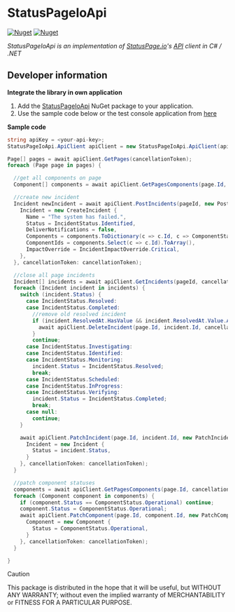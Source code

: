 # StatusPageIoApi

[![Nuget](https://img.shields.io/nuget/v/SergiyE.StatusPageIoApi?style=for-the-badge)](https://www.nuget.org/packages/SergiyE.StatusPageIoApi/)
[![Nuget](https://img.shields.io/nuget/dt/SergiyE.StatusPageIoApi?label=nuget-downloads&style=for-the-badge)](https://www.nuget.org/packages/SergiyE.StatusPageIoApi/)

*StatusPageIoApi is an implementation of [StatusPage.io](https://statuspage.io)'s [API](https://developer.statuspage.io) client in C# / .NET*

## Developer information
**Integrate the library in own application**
1. Add the [StatusPageIoApi](https://www.nuget.org/packages/SergiyE.StatusPageIoApi/) NuGet package to your application.
2. Use the sample code below or the test console application from [here](https://github.com/SergiyE/StatusPageIoApi/tree/master/LibTest)


**Sample code**
```c#
string apiKey = <your-api-key>;
StatusPageIoApi.ApiClient apiClient = new StatusPageIoApi.ApiClient(apiKey);

Page[] pages = await apiClient.GetPages(cancellationToken);
foreach (Page page in pages) {

  //get all components on page
  Component[] components = await apiClient.GetPagesComponents(page.Id, cancellationToken: cancellationToken);

  //create new incident
  Incident newIncident = await apiClient.PostIncidents(pageId, new PostIncident { 
    Incident = new CreateIncident {
      Name = "The system has failed.",
      Status = IncidentStatus.Identified,
      DeliverNotifications = false,
      Components = components.ToDictionary(c => c.Id, c => ComponentStatus.UnderMaintenance),
      ComponentIds = components.Select(c => c.Id).ToArray(),
      ImpactOverride = IncidentImpactOverride.Critical,
    },
  }, cancellationToken: cancellationToken);

  //close all page incidents
  Incident[] incidents = await apiClient.GetIncidents(pageId, cancellationToken: cancellationToken);
  foreach (Incident incident in incidents) {
    switch (incident.Status) {
      case IncidentStatus.Resolved:
      case IncidentStatus.Completed:
        //remove old resolved incident
        if (incident.ResolvedAt.HasValue && incident.ResolvedAt.Value.AddHours(1) < DateTime.UtcNow) {
          await apiClient.DeleteIncident(page.Id, incident.Id, cancellationToken);
        }
        continue;
      case IncidentStatus.Investigating:
      case IncidentStatus.Identified:
      case IncidentStatus.Monitoring:
        incident.Status = IncidentStatus.Resolved;
        break;
      case IncidentStatus.Scheduled:
      case IncidentStatus.InProgress:
      case IncidentStatus.Verifying:
        incident.Status = IncidentStatus.Completed;
        break;
      case null:
        continue;
    }

    await apiClient.PatchIncident(page.Id, incident.Id, new PatchIncident {
      Incident = new Incident {
        Status = incident.Status,
      }
    }, cancellationToken: cancellationToken);
  }

  //patch component statuses
  components = await apiClient.GetPagesComponents(page.Id, cancellationToken: cancellationToken);
  foreach (Component component in components) {
    if (component.Status == ComponentStatus.Operational) continue;
    component.Status = ComponentStatus.Operational;
    await apiClient.PatchComponent(page.Id, component.Id, new PatchComponent {
      Component = new Component {
        Status = ComponentStatus.Operational,
      }
    }, cancellationToken: cancellationToken);
  }

}
```


> [!CAUTION]
> This package is distributed in the hope that it will be useful, but WITHOUT ANY WARRANTY; without even the implied warranty of MERCHANTABILITY or FITNESS FOR A PARTICULAR PURPOSE.
